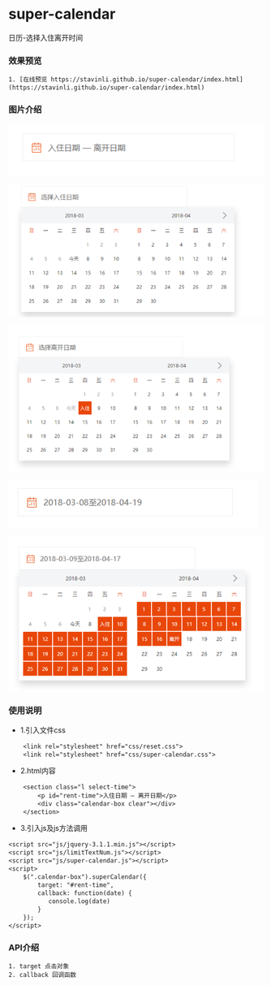 # super-calendar
日历-选择入住离开时间

### 效果预览
    1. [在线预览 https://stavinli.github.io/super-calendar/index.html](https://stavinli.github.io/super-calendar/index.html)

### 图片介绍

![Alt text](https://github.com/StavinLi/super-calendar/blob/master/super-calendar/images/intro1.png)

![Alt text](https://github.com/StavinLi/super-calendar/blob/master/super-calendar/images/intro2.png)

![Alt text](https://github.com/StavinLi/super-calendar/blob/master/super-calendar/images/intro3.png)

![Alt text](https://github.com/StavinLi/super-calendar/blob/master/super-calendar/images/intro4.png)

![Alt text](https://github.com/StavinLi/super-calendar/blob/master/super-calendar/images/intro5.png)


### 使用说明
- 1.引入文件css
```
    <link rel="stylesheet" href="css/reset.css">
    <link rel="stylesheet" href="css/super-calendar.css">
```
- 2.html内容
```
    <section class="l select-time">
        <p id="rent-time">入住日期 — 离开日期</p>
        <div class="calendar-box clear"></div>
    </section>
```
- 3.引入js及js方法调用
```
<script src="js/jquery-3.1.1.min.js"></script>
<script src="js/limitTextNum.js"></script>
<script src="js/super-calendar.js"></script>
<script>
    $(".calendar-box").superCalendar({
        target: "#rent-time",
        callback: function(date) {
           console.log(date)
        }
    });
</script>
```
### API介绍
    1. target 点击对象
    2. callback 回调函数 


